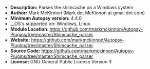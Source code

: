 - __Description:__ Parses the shimcache on a Windows system
- __Author:__ Mark McKinnon (Mark dot McKinnon at gmail dot com)
- __Minimum Autopsy version:__ 4.4.0
- __OS's supported on: Windows, Linux
- __Module Location__: https://github.com/markmckinnon/Autopsy-Plugins/tree/master/Shimcache_parser
- __Website:__ https://github.com/markmckinnon/Autopsy-Plugins/tree/master/Shimcache_parser
- __Source Code:__ https://github.com/markmckinnon/Autopsy-Plugins/tree/master/Shimcache_parser
- __License:__ GNU General Public License Version 3